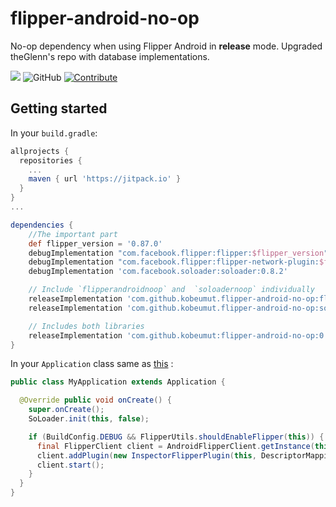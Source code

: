 # flipper-android-no-op
No-op dependency when using Flipper Android in **release** mode. Upgraded theGlenn's repo with database implementations.

[![](https://jitpack.io/v/theGlenn/flipper-android-no-op.svg)](https://jitpack.io/#theGlenn/flipper-android-no-op)
![GitHub](https://img.shields.io/github/license/theglenn/flipper-android-no-op.svg)
[![Contribute](https://img.shields.io/badge/contributions-friendly-b44ac1.svg)](https://egghead.io/series/how-to-contribute-to-an-open-source-project-on-github)

## Getting started

In your `build.gradle`:

```groovy
allprojects {
  repositories {
    ...
    maven { url 'https://jitpack.io' }
  }
}
...

dependencies {
    //The important part
    def flipper_version = '0.87.0'
    debugImplementation "com.facebook.flipper:flipper:$flipper_version"
    debugImplementation "com.facebook.flipper:flipper-network-plugin:$flipper_version"
    debugImplementation 'com.facebook.soloader:soloader:0.8.2'

    // Include `flipperandroidnoop` and  `soloadernoop` individually
    releaseImplementation 'com.github.kobeumut.flipper-android-no-op:flipperandroidnoop:0.87.0'
    releaseImplementation 'com.github.kobeumut.flipper-android-no-op:soloadernoop:0.87.0'

    // Includes both libraries
    releaseImplementation 'com.github.kobeumut:flipper-android-no-op:0.87.0'
}
```

In your `Application` class same as [this](https://fbflipper.com/docs/getting-started/android-native#application-setup) :
```java
public class MyApplication extends Application {

  @Override public void onCreate() {
    super.onCreate();
    SoLoader.init(this, false);

    if (BuildConfig.DEBUG && FlipperUtils.shouldEnableFlipper(this)) {
      final FlipperClient client = AndroidFlipperClient.getInstance(this);
      client.addPlugin(new InspectorFlipperPlugin(this, DescriptorMapping.withDefaults()));
      client.start();
    }
  }
}
```
